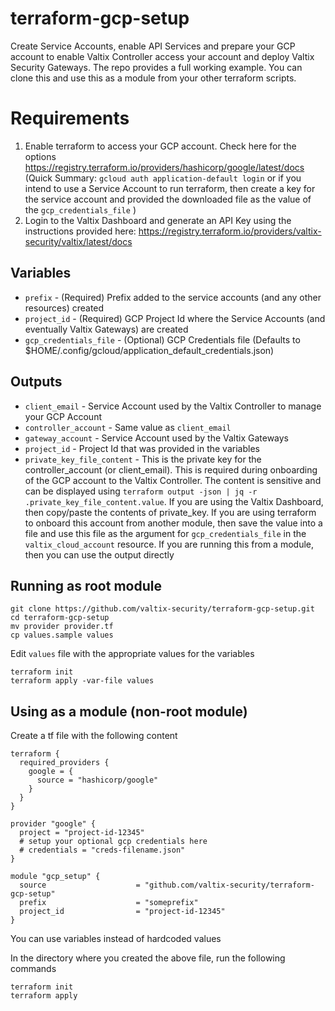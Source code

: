 # terraform-gcp-setup
Create Service Accounts, enable API Services and prepare your GCP account to enable Valtix Controller access your account and deploy Valtix Security Gateways. The repo provides a full working example. You can clone this and use this as a module from your other terraform scripts.

# Requirements
1. Enable terraform to access your GCP account. Check here for the options https://registry.terraform.io/providers/hashicorp/google/latest/docs (Quick Summary: `gcloud auth application-default login` or if you intend to use a Service Account to run terraform, then create a key for the service account and provided the downloaded file as the value of the `gcp_credentials_file` )
1. Login to the Valtix Dashboard and generate an API Key using the instructions provided here: https://registry.terraform.io/providers/valtix-security/valtix/latest/docs

## Variables

* `prefix` - (Required) Prefix added to the service accounts (and any other resources) created
* `project_id` - (Required) GCP Project Id where the Service Accounts (and eventually Valtix Gateways) are created
* `gcp_credentials_file` - (Optional) GCP Credentials file (Defaults to $HOME/.config/gcloud/application_default_credentials.json)

## Outputs

* `client_email` - Service Account used by the Valtix Controller to manage your GCP Account
* `controller_account` - Same value as `client_email`
* `gateway_account` - Service Account used by the Valtix Gateways
* `project_id` - Project Id that was provided in the variables
* `private_key_file_content` - This is the private key for the controller_account (or client_email). This is required during onboarding of the GCP account to the Valtix Controller. The content is sensitive and can be displayed using `terraform output -json | jq -r .private_key_file_content.value`. If you are using the Valtix Dashboard, then copy/paste the contents of private_key. If you are using terraform to onboard this account from another module, then save the value into a file and use this file as the argument for `gcp_credentials_file` in the `valtix_cloud_account` resource. If you are running this from a module, then you can use the output directly

## Running as root module
```
git clone https://github.com/valtix-security/terraform-gcp-setup.git
cd terraform-gcp-setup
mv provider provider.tf
cp values.sample values
```

Edit `values` file with the appropriate values for the variables

```
terraform init
terraform apply -var-file values
```

## Using as a module (non-root module)

Create a tf file with the following content

```hcl
terraform {
  required_providers {
    google = {
      source = "hashicorp/google"
    }
  }
}

provider "google" {
  project = "project-id-12345"
  # setup your optional gcp credentials here
  # credentials = "creds-filename.json"
}

module "gcp_setup" {
  source                    = "github.com/valtix-security/terraform-gcp-setup"
  prefix                    = "someprefix"
  project_id                = "project-id-12345"
}
```

You can use variables instead of hardcoded values

In the directory where you created the above file, run the following commands

```
terraform init
terraform apply
```
